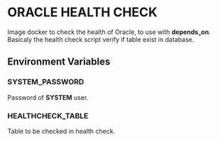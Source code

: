# ORACLE HEALTH CHECK #

Image docker to check the health of Oracle, to use with **depends_on**.
Basicaly the health check script verify if table exist in database.

## Environment Variables

### SYSTEM_PASSWORD
Password of **SYSTEM** user.

### HEALTHCHECK_TABLE
Table to be checked in health check.